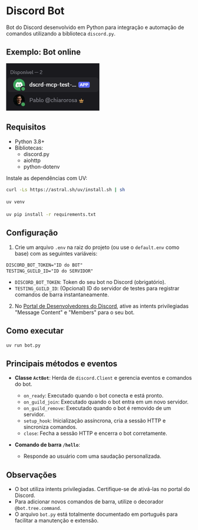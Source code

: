 # Discord Bot

Bot do Discord desenvolvido em Python para integração e automação de comandos utilizando a biblioteca `discord.py`.

## Exemplo: Bot online

![Bot online](bot_online.png)

## Requisitos

- Python 3.8+
- Bibliotecas:
  - discord.py
  - aiohttp
  - python-dotenv

Instale as dependências com UV:

```bash
curl -Ls https://astral.sh/uv/install.sh | sh

uv venv

uv pip install -r requirements.txt
```

## Configuração

1. Crie um arquivo `.env` na raiz do projeto (ou use o `default.env` como base) com as seguintes variáveis:

```
DISCORD_BOT_TOKEN="ID do BOT"
TESTING_GUILD_ID="ID do SERVIDOR"
```

- `DISCORD_BOT_TOKEN`: Token do seu bot no Discord (obrigatório).
- `TESTING_GUILD_ID`: (Opcional) ID do servidor de testes para registrar comandos de barra instantaneamente.

2. No [Portal de Desenvolvedores do Discord](https://discord.com/developers/applications), ative as intents privilegiadas "Message Content" e "Members" para o seu bot.

## Como executar

```bash
uv run bot.py
```

## Principais métodos e eventos

- **Classe `ActBot`**: Herda de `discord.Client` e gerencia eventos e comandos do bot.

  - `on_ready`: Executado quando o bot conecta e está pronto.
  - `on_guild_join`: Executado quando o bot entra em um novo servidor.
  - `on_guild_remove`: Executado quando o bot é removido de um servidor.
  - `setup_hook`: Inicialização assíncrona, cria a sessão HTTP e sincroniza comandos.
  - `close`: Fecha a sessão HTTP e encerra o bot corretamente.

- **Comando de barra `/hello`**:
  - Responde ao usuário com uma saudação personalizada.

## Observações

- O bot utiliza intents privilegiadas. Certifique-se de ativá-las no portal do Discord.
- Para adicionar novos comandos de barra, utilize o decorador `@bot.tree.command`.
- O arquivo `bot.py` está totalmente documentado em português para facilitar a manutenção e extensão.
